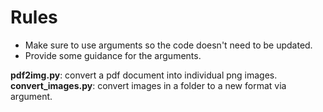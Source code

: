 # Rules
* Make sure to use arguments so the code doesn't need to be updated.
* Provide some guidance for the arguments.

**pdf2img.py**: convert a pdf document into individual png images.
<br />
**convert_images.py**: convert images in a folder to a new format via argument.
<br />
